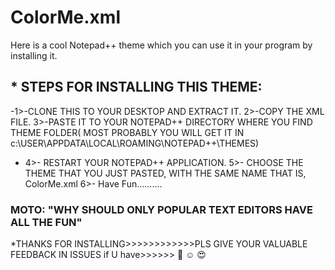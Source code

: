 # ColorMe.xml
Here is a cool Notepad++ theme which you can use it in your program by installing it.


## * STEPS FOR INSTALLING THIS THEME: ##

  -1>-CLONE THIS TO YOUR DESKTOP AND EXTRACT IT.
  2>-COPY THE XML FILE.
  3>-PASTE IT TO YOUR NOTEPAD++ DIRECTORY WHERE YOU FIND THEME FOLDER( MOST PROBABLY YOU WILL GET IT IN c:\\USER\APPDATA\LOCAL\ROAMING\NOTEPAD++\THEMES)

* 4>- RESTART YOUR NOTEPAD++ APPLICATION.
  5>- CHOOSE THE THEME THAT YOU JUST PASTED, WITH THE SAME NAME THAT IS, ColorMe.xml 
  6>- Have Fun.......... 



### MOTO: "WHY SHOULD ONLY POPULAR TEXT EDITORS HAVE ALL THE FUN" ###
 
*THANKS FOR INSTALLING>>>>>>>>>>>>PLS GIVE YOUR VALUABLE FEEDBACK IN ISSUES if U have>>>>>> :smiling_face_with_three_hearts: :relaxed: :heart_eyes: 

